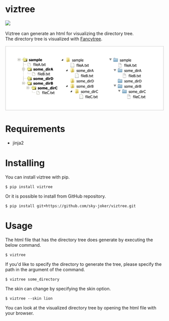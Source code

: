 # viztree

[![](https://img.shields.io/github/license/sky-joker/viztree?style=for-the-badge)](https://github.com/sky-joker/viztree/blob/main/LICENSE)

Viztree can generate an html for visualizing the directory tree.  
The directory tree is visualized with [Fancytree](https://github.com/mar10/fancytree).

![](images/sample.png)

# Requirements

* jinja2

# Installing

You can install viztree with pip.

```
$ pip install viztree
```

Or it is possible to install from GitHub repository.

```
$ pip install git+https://github.com/sky-joker/viztree.git
```

# Usage

The html file that has the directory tree does generate by executing the below command.

```
$ viztree
```

If you'd like to specify the directory to generate the tree, please specify the path in the argument of the command.

```
$ viztree some_directory
```

The skin can change by specifying the skin option.

```
$ viztree --skin lion
```

You can look at the visualized directory tree by opening the html file with your browser.

